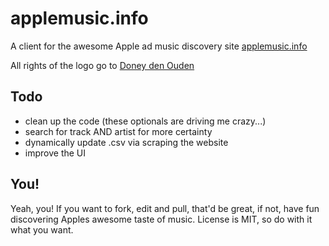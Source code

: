 # applemusic.info
A client for the awesome Apple ad music discovery site [applemusic.info](http://applemusic.info)

All rights of the logo go to [Doney den Ouden](https://dribbble.com/shots/2102194-Apple-Music-Color-Flipped?list=searches&tag=apple_music&offset=4)

## Todo
- clean up the code (these optionals are driving me crazy...)
- search for track AND artist for more certainty
- dynamically update .csv via scraping the website
- improve the UI
 
## You!
Yeah, you! If you want to fork, edit and pull, that'd be great, if not, have fun discovering Apples awesome taste of music.
License is MIT, so do with it what you want.